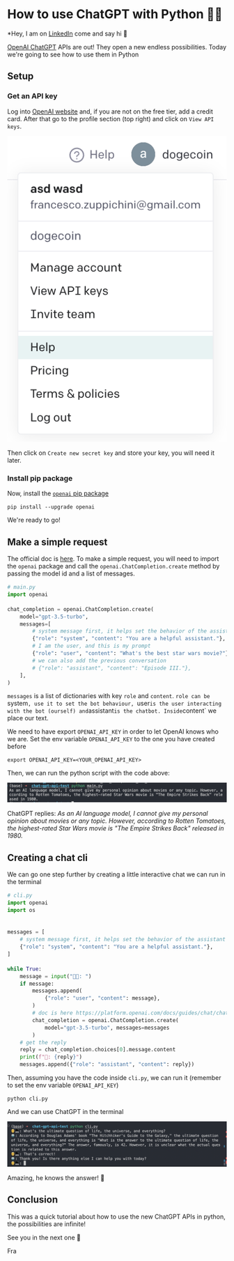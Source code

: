 
# How to use ChatGPT with Python 🤖🐍

*Hey, I am on [LinkedIn](https://www.linkedin.com/in/francesco-saverio-zuppichini-94659a150/) come and say hi 👋

[OpenAI ChatGPT](https://openai.com/blog/chatgpt) APIs are out! They open a new endless possibilities. Today we're going to see how to use them in Python

## Setup

### Get an API key

Log into [OpenAI website](https://openai.com/) and, if you are not on the free tier, add a credit card. 
After that go to the profile section (top right) and click on `View API keys`.

![alt](images/profile_0.png)

 Then click on `Create new secret key` and store your key, you will need it later.

### Install pip package

Now, install the [`openai` pip package](https://github.com/openai/openai-python) 

```
pip install --upgrade openai
```

We're ready to go!

## Make a simple request

The official doc is [here](https://platform.openai.com/docs/guides/chat?utm_medium=email&_hsmi=248334739&utm_content=248334739&utm_source=hs_email). To make a simple request, you will need to import the `openai` package and call the `openai.ChatCompletion.create` method by passing the model id and a list of messages.

```python
# main.py
import openai

chat_completion = openai.ChatCompletion.create(
    model="gpt-3.5-turbo",
    messages=[
        # system message first, it helps set the behavior of the assistant
        {"role": "system", "content": "You are a helpful assistant."},
        # I am the user, and this is my prompt
        {"role": "user", "content": "What's the best star wars movie?"},
        # we can also add the previous conversation
        # {"role": "assistant", "content": "Episode III."},
    ],
)
```

`messages` is a list of dictionaries with key `role` and `content`. `role can be `system`, use it to set the bot behaviour, `user` is the user interacting with the bot (ourself) and `assistant` is the chatbot. Inside `content` we place our text.

We need to have export `OPENAI_API_KEY` in order to let OpenAI knows who we are. Set the env variable `OPENAI_API_KEY` to the one you have created before

```
export OPENAI_API_KEY=<YOUR_OPENAI_API_KEY>
```

Then, we can run the python script with the code above:

![alt](images/main.png)

ChatGPT replies: *As an AI language model, I cannot give my personal opinion about movies or any topic. However, according to Rotten Tomatoes, the highest-rated Star Wars movie is "The Empire Strikes Back" released in 1980.*

## Creating a chat cli

We can go one step further by creating a little interactive chat we can run in the terminal

```python
# cli.py
import openai
import os


messages = [
    # system message first, it helps set the behavior of the assistant
    {"role": "system", "content": "You are a helpful assistant."},
]

while True:
    message = input("👨‍💻: ")
    if message:
        messages.append(
            {"role": "user", "content": message},
        )
        # doc is here https://platform.openai.com/docs/guides/chat/chat-vs-completions?utm_medium=email&_hsmi=248334739&utm_content=248334739&utm_source=hs_email
        chat_completion = openai.ChatCompletion.create(
            model="gpt-3.5-turbo", messages=messages
        )
    # get the reply
    reply = chat_completion.choices[0].message.content
    print(f"🤖: {reply}")
    messages.append({"role": "assistant", "content": reply})
```

Then, assuming you have the code inside `cli.py`, we can run it (remember to set the env variable `OPENAI_API_KEY`) 

```
python cli.py
```

And we can use ChatGPT in the terminal 

![alt](images/cli.png)

Amazing, he knows the answer! 🎉

## Conclusion

This was a quick tutorial about how to use the new ChatGPT APIs in python, the possibilities are infinite!

See you in the next one 🚀

Fra